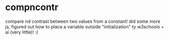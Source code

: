 # compncontr
compare nd contrast between two values from a constant! did some more js, figured out how to place a variable outside "initialization" ty w3schools + ai (very little)! :( 
